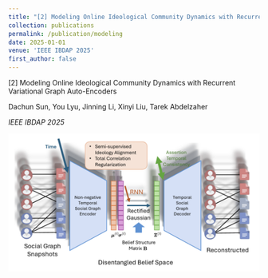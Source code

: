 ```yaml
---
title: "[2] Modeling Online Ideological Community Dynamics with Recurrent Variational Graph Auto-Encoders"
collection: publications
permalink: /publication/modeling
date: 2025-01-01
venue: 'IEEE IBDAP 2025'
first_author: false
---
```


[2] Modeling Online Ideological Community Dynamics with Recurrent Variational Graph Auto-Encoders

Dachun Sun, You Lyu, Jinning Li, Xinyi Liu, Tarek Abdelzaher

*IEEE IBDAP 2025*

![Paper 2 Image](../images/papers/2.png) 